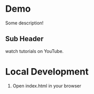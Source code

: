 # Demo


Some description!

## Sub Header   


watch tutorials on YouTube.

# Local Development

1. Open index.html in your browser
